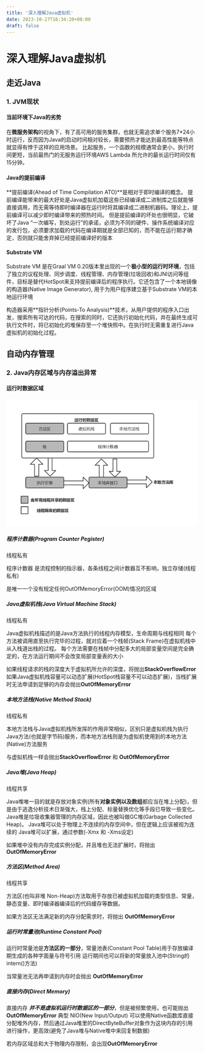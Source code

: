 ```yaml
---
title: '深入理解Java虚拟机'
date: 2023-10-27T16:34:20+08:00
draft: false
---
```


# 深入理解Java虚拟机

## 走近Java

### 1. JVM现状

#### 当前环境下Java的劣势

在**微服务架构**的视角下，有了高可用的服务集群，也就无需追求单个服务7*24小时运行，反而因为Java的启动时间相对较长，需要预热才能达到最高性能等特点就显得有悖于这样的应用场景。
比起服务，一个函数的规模通常会更小，执行时间更短，当前最热门的无服务运行环境AWS Lambda 所允许的最长运行时间仅有15分钟。

#### Java的提前编译

**提前编译(Ahead of Time Compilation ATO)**是相对于即时编译的概念。
提前编译能带来的最大好处是Java虚拟机加载这些已经编译成二进制库之后就能够直接调用，而无需等待即时编译器在运行时将其编译成二进制机器码。理论上，提前编译可以减少即时编译带来的预热时间。
但是提前编译的坏处也很明显，它破坏了Java “一次编写，到处运行”的承诺，必须为不同的硬件、操作系统编译对应的发行包，必须要求加载的代码在编译期就是全部已知的，而不能在运行期才确定，否则就只能舍弃掉已经提前编译好的版本

#### Substrate VM
Substrate VM 是在Graal VM 0.20版本里出现的一个**极小型的运行时环境**，包括了独立的议程处理、同步调度、线程管理、内存管理(垃圾回收)和JNI访问等组件，目标是替代HotSpot来支持提前编译后的程序执行。它还包含了一个本地镜像的构造器(Native Image Generator), 用于为用户程序建立基于Substrate VM的本地运行环境

构造器采用**指针分析(Points-To Analysis)**技术，从用户提供的程序入口出发，搜索所有可达的代码，在搜索的同时，它还执行初始化代码，并在最终生成可执行文件时，将已初始化的堆保存至一个堆快照中。在执行时无需重复进行Java虚拟机的初始化过程。

## 自动内存管理

### 2. Java内存区域与内存溢出异常

#### 运行时数据区域

![Java虚拟机运行时数据区](./img/运行时数据区.png)

##### 程序计数器(Program Counter Pegister)
线程私有

程序计数器 是流程控制的指示器，各条线程之间计数器互不影响，独立存储(线程私有)

是唯一一个没有规定任何OutOfMemoryError(OOM)情况的区域


##### Java虚拟机栈(Java Virtual Machine Stack)
线程私有

Java虚拟机栈描述的是Java方法执行的线程内存模型，生命周期与线程相同
每个方法被调用直至执行完毕的过程，就对应着一个栈帧(Stack Frame)在虚拟机栈中从入栈道出栈的过程。
每个方法需要在栈帧中分配多大的局部变量空间是完全确定的，在方法运行期间不会改变局部变量表的大小

如果线程请求的栈的深度大于虚拟机所允许的深度，将抛出**StackOverflowError**
如果Java虚拟机栈容量可以动态扩展(HotSpot栈容量不可以动态扩展)，当栈扩展时无法申请到足够的内存会抛出**OutOfMemoryError**

##### 本地方法栈(Native Method Stack)
线程私有

本地方法栈与Java虚拟机栈所发挥的作用非常相似，区别只是虚拟机栈为执行Java方法(也就是字节码)服务，而本地方法栈则是为虚拟机使用到的本地方法(Native)方法服务

与虚拟机栈一样会抛出**StackOverflowError** 和 **OutOfMemoryError**

##### Java堆(Java Heap)
线程共享

Java堆唯一目的就是存放对象实例(所有**对象实例以及数组**都应当在堆上分配)，但是由于逃逸分析技术日渐强大，栈上分配、标量替换优化等手段已导致一些变化。
Java堆是垃圾收集器管理的内存区域，因此也被叫做GC堆(Garbage Collected Heap)。
Java堆可以处于物理上不连续的内存空间中，但在逻辑上应该被视为连续的
Java堆可以扩展，通过参数(-Xmx 和 -Xms设定)

如果堆中没有内存完成实例分配，并且堆也无法扩展时，将抛出 **OutOfMemoryError**

##### 方法区(Method Area)
线程共享

方法区(也叫非堆 Non-Heap)方法取用于存放已被虚拟机加载的类型信息、常量，静态变量、即时编译器编译后的代码缓存等数据。

如果方法区无法满足新的内存分配需求时，将抛出 **OutOfMemoryError**

##### 运行时常量池(Runtime Constant Pool)

运行时常量池是**方法区的一部分**，常量池表(Constant Pool Table)用于存放编译期生成的各种字面量与符号引用
运行期间也可以将新的常量放入池中(String的intern()方法)

当常量池无法再申请到内存时会抛出 **OutOfMemoryError**

##### 直接内存(Direct Memory)

直接内存 ***并不是虚拟机运行时数据区的一部分***，但是被频繁使用，也可能抛出**OutOfMemoryError**
典型 NIO(New Input/Output) 可以使用Native函数库直接分配堆外内存，然后通过Java堆里的DirectByteBuffer对象作为这块内存的引用进行操作，更高效(避免了Java堆与Native堆中来回复制数据)

若内存区域总和大于物理内存限制，会出现**OutOfMemoryError**